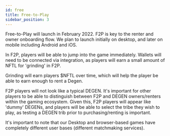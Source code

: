 ```yaml
---
id: free
title: Free-to-Play
sidebar_position: 3
---
```


Free-to-Play will launch in February 2022. F2P is key to the renter and owner onboarding flow. We plan to launch initially on desktop, and later on mobile including Android and iOS.

In F2P, players will be able to jump into the game immediately. Wallets will need to be connected via integration, as players will earn a small amount of NFTL for 'grinding' in F2P.

Grinding will earn players $NFTL over time, which will help the player be able to earn enough to rent a Degen.

F2P players will not look like a typical DEGEN. It's important for other players to be able to distinguish between F2P and DEGEN owners/renters within the gaming ecosystem. Given this, F2P players will appear like 'dummy' DEGENs, and players will be able to select the tribe they wish to play, as testing a DEGEN trib prior to purchasing/renting is important.

It's important to note that our Desktop and browser-based games have completely different user bases (different matchmaking services).
